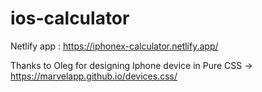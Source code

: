 # ios-calculator

Netlify app : https://iphonex-calculator.netlify.app/

Thanks to Oleg for designing Iphone device in Pure CSS → https://marvelapp.github.io/devices.css/
